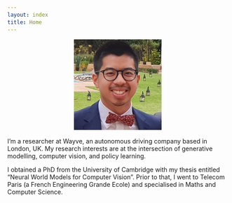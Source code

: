 ```yaml
---
layout: index
title: Home
---
```


<p align='center'><img src='/img/me.jpg' alt='Me' width='200'/></p>

I’m a researcher at Wayve, an autonomous driving company based in London, UK. My research interests are at the intersection of generative modelling, computer vision, and policy learning. 

I obtained a PhD from the University of Cambridge with my thesis entitled “Neural World Models for Computer Vision”. Prior to that, I went to Telecom Paris (a French Engineering Grande Ecole) and specialised in Maths and Computer Science.

<!-- The timeline is defined in __config.yml. Needs `css, js, partials, scss` folders and `_layouts/about.html`-->


<!--This is old code to include the latest blogposts-->

<!--<div class="posts">-->
<!--  {% for post in paginator.posts %}-->
<!--  <article class="post">-->
<!--    <h1 class="post-title">-->
<!--      <a href="{{ site.baseurl }}{{ post.url }}">-->
<!--        {{ post.title }}-->
<!--      </a>-->
<!--    </h1>-->

<!--    <time datetime="{{ post.date | date_to_xmlschema }}" class="post-date">{{ post.date | date: "%-d %B, %Y" }}</time>-->

<!--    {{ post.content }}-->
<!--  </article>-->
<!--  {% endfor %}-->
<!--</div>-->

<!--<div class="pagination">-->
<!--  {% if paginator.next_page %}-->
<!--    <a class="pagination-item older" href="{{ paginator.next_page_path | prepend: site.baseurl }}">Older</a>-->
<!--  {% else %}-->
<!--    <span class="pagination-item older">Older</span>-->
<!--  {% endif %}-->
<!--  {% if paginator.previous_page %}-->
<!--    <a class="pagination-item newer" href="{{ paginator.previous_page_path | prepend: site.baseurl }}">Newer</a>-->
<!--  {% else %}-->
<!--    <span class="pagination-item newer">Newer</span>-->
<!--  {% endif %}-->
<!--</div>-->
<!-- -->
